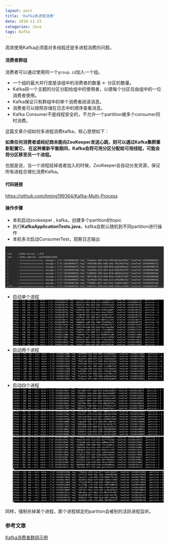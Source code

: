 ```yaml
---
layout: post 
title: 'Kafka多进程消费'
date: 2018-11-23
categories: Java
tags: Kafka
---
```


高效使用Kafka必须面对多线程还是多进程消费的问题。

#### 消费者群组

消费者可以通过使用同一个`group.id`加入一个组。

- 一个组的最大并行度是该组中的消费者的数量 ← 分区的数量。
- Kafka将一个主题的分区分配给组中的使用者，以便每个分区仅由组中的一位消费者使用。
- Kafka保证只有群组中的单个消费者阅读消息。
- 消费者可以按照存储在日志中的顺序查看消息。
- Kafka Consumer不是线程安全的，不允许一个partition被多个consumer同时消费。


这篇文章介绍如何多进程消费kafka，核心思想如下：

**如果任何消费者或经纪商未能向ZooKeeper发送心跳，则可以通过Kafka集群重新配置它。 在这种重新平衡期间，Kafka会将可用分区分配给可用线程，可能会将分区移至另一个进程。**

也就是说，当一个进程挂掉或者加入的时候，ZooKeeper会自动分发资源，保证所有进程合理化消费Kafka。


#### 代码链接

https://github.com/liming199364/Kafka-Multi-Process


#### 操作步骤

-  本机启动zookeeper , kafka，创建多个partition的topic
- 执行**KafkaApplicationTests.java**，kafka会默认随机到不同partition进行操作
- 本机多次启动ConsumerTest，观察日志输出

![producer](/images/posts/kafka/producer.png)

- 启动单个进程
![consumer1](/images/posts/kafka/consumer1.png)
- 启动两个进程
![consumer2](/images/posts/kafka/consumer2.png)
- 启动四个进程
![consumer3](/images/posts/kafka/consumer3.png)
![consumer4](/images/posts/kafka/consumer4.png)
![consumer5](/images/posts/kafka/consumer5.png)
![consumer6](/images/posts/kafka/consumer6.png)

同样，强制杀掉某个进程，那个进程绑定的partiton会被别的活跃进程监听。

### 参考文章
[Kafka消费者群组示例](https://www.yiibai.com/kafka/apache_kafka_consumer_group_example.html)